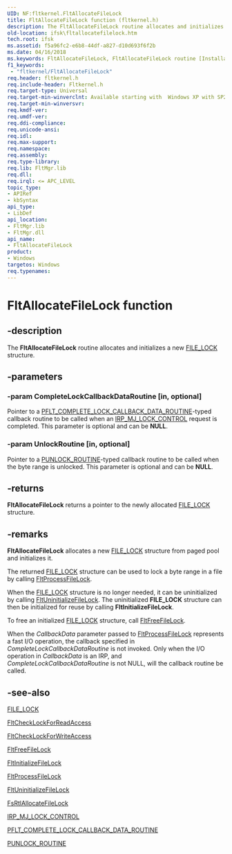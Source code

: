 ```yaml
---
UID: NF:fltkernel.FltAllocateFileLock
title: FltAllocateFileLock function (fltkernel.h)
description: The FltAllocateFileLock routine allocates and initializes a new FILE_LOCK structure.
old-location: ifsk\fltallocatefilelock.htm
tech.root: ifsk
ms.assetid: f5a96fc2-e6b8-44df-a827-d10d693f6f2b
ms.date: 04/16/2018
ms.keywords: FltAllocateFileLock, FltAllocateFileLock routine [Installable File System Drivers], FltApiRef_a_to_d_f59cead3-059a-4457-9339-c90cc007ca63.xml, fltkernel/FltAllocateFileLock, ifsk.fltallocatefilelock
f1_keywords:
 - "fltkernel/FltAllocateFileLock"
req.header: fltkernel.h
req.include-header: Fltkernel.h
req.target-type: Universal
req.target-min-winverclnt: Available starting with  Windows XP with SP2 or Windows Server 2003 with SP1.
req.target-min-winversvr: 
req.kmdf-ver: 
req.umdf-ver: 
req.ddi-compliance: 
req.unicode-ansi: 
req.idl: 
req.max-support: 
req.namespace: 
req.assembly: 
req.type-library: 
req.lib: FltMgr.lib
req.dll: 
req.irql: <= APC_LEVEL
topic_type:
- APIRef
- kbSyntax
api_type:
- LibDef
api_location:
- FltMgr.lib
- FltMgr.dll
api_name:
- FltAllocateFileLock
product:
- Windows
targetos: Windows
req.typenames: 
---
```


# FltAllocateFileLock function


## -description


The <b>FltAllocateFileLock</b> routine allocates and initializes a new <a href="https://docs.microsoft.com/windows-hardware/drivers/ifs/file-lock">FILE_LOCK</a> structure. 


## -parameters




### -param CompleteLockCallbackDataRoutine [in, optional]

Pointer to a <a href="https://docs.microsoft.com/windows-hardware/drivers/ddi/fltkernel/nc-fltkernel-pflt_complete_lock_callback_data_routine">PFLT_COMPLETE_LOCK_CALLBACK_DATA_ROUTINE</a>-typed callback routine to be called when an <a href="https://docs.microsoft.com/windows-hardware/drivers/ifs/irp-mj-lock-control">IRP_MJ_LOCK_CONTROL</a> request is completed. This parameter is optional and can be <b>NULL</b>. 


### -param UnlockRoutine [in, optional]

Pointer to a <a href="https://docs.microsoft.com/windows-hardware/drivers/ifs/punlock-routine">PUNLOCK_ROUTINE</a>-typed callback routine to be called when the byte range is unlocked. This parameter is optional and can be <b>NULL</b>. 


## -returns



<b>FltAllocateFileLock</b> returns a pointer to the newly allocated <a href="https://docs.microsoft.com/windows-hardware/drivers/ifs/file-lock">FILE_LOCK</a> structure. 




## -remarks



<b>FltAllocateFileLock</b> allocates a new <a href="https://docs.microsoft.com/windows-hardware/drivers/ifs/file-lock">FILE_LOCK</a> structure from paged pool and initializes it.

The returned <a href="https://docs.microsoft.com/windows-hardware/drivers/ifs/file-lock">FILE_LOCK</a> structure can be used to lock a byte range in a file by calling <a href="https://docs.microsoft.com/windows-hardware/drivers/ddi/fltkernel/nf-fltkernel-fltprocessfilelock">FltProcessFileLock</a>. 

When the <a href="https://docs.microsoft.com/windows-hardware/drivers/ifs/file-lock">FILE_LOCK</a> structure is no longer needed, it can be uninitialized by calling <a href="https://docs.microsoft.com/windows-hardware/drivers/ddi/fltkernel/nf-fltkernel-fltuninitializefilelock">FltUninitializeFileLock</a>. The uninitialized <b>FILE_LOCK</b> structure can then be initialized for reuse by calling <b>FltInitializeFileLock</b>. 

To free an initialized <a href="https://docs.microsoft.com/windows-hardware/drivers/ifs/file-lock">FILE_LOCK</a> structure, call <a href="https://docs.microsoft.com/windows-hardware/drivers/ddi/fltkernel/nf-fltkernel-fltfreefilelock">FltFreeFileLock</a>. 

When the <i>CallbackData</i> parameter passed to <a href="https://docs.microsoft.com/windows-hardware/drivers/ddi/fltkernel/nf-fltkernel-fltprocessfilelock">FltProcessFileLock</a> represents a fast I/O operation, the callback specified in <i>CompleteLockCallbackDataRoutine</i> is not invoked. Only when the I/O operation in <i>CallbackData</i> is an IRP, and <i>CompleteLockCallbackDataRoutine</i> is not NULL, will the callback routine be called.




## -see-also




<a href="https://docs.microsoft.com/windows-hardware/drivers/ifs/file-lock">FILE_LOCK</a>



<a href="https://docs.microsoft.com/windows-hardware/drivers/ddi/fltkernel/nf-fltkernel-fltchecklockforreadaccess">FltCheckLockForReadAccess</a>



<a href="https://docs.microsoft.com/windows-hardware/drivers/ddi/fltkernel/nf-fltkernel-fltchecklockforwriteaccess">FltCheckLockForWriteAccess</a>



<a href="https://docs.microsoft.com/windows-hardware/drivers/ddi/fltkernel/nf-fltkernel-fltfreefilelock">FltFreeFileLock</a>



<a href="https://docs.microsoft.com/windows-hardware/drivers/ddi/fltkernel/nf-fltkernel-fltinitializefilelock">FltInitializeFileLock</a>



<a href="https://docs.microsoft.com/windows-hardware/drivers/ddi/fltkernel/nf-fltkernel-fltprocessfilelock">FltProcessFileLock</a>



<a href="https://docs.microsoft.com/windows-hardware/drivers/ddi/fltkernel/nf-fltkernel-fltuninitializefilelock">FltUninitializeFileLock</a>



<a href="https://docs.microsoft.com/windows-hardware/drivers/ddi/ntifs/nf-ntifs-fsrtlallocatefilelock">FsRtlAllocateFileLock</a>



<a href="https://docs.microsoft.com/windows-hardware/drivers/ifs/irp-mj-lock-control">IRP_MJ_LOCK_CONTROL</a>



<a href="https://docs.microsoft.com/windows-hardware/drivers/ddi/fltkernel/nc-fltkernel-pflt_complete_lock_callback_data_routine">PFLT_COMPLETE_LOCK_CALLBACK_DATA_ROUTINE</a>



<a href="https://docs.microsoft.com/windows-hardware/drivers/ifs/punlock-routine">PUNLOCK_ROUTINE</a>
 

 

